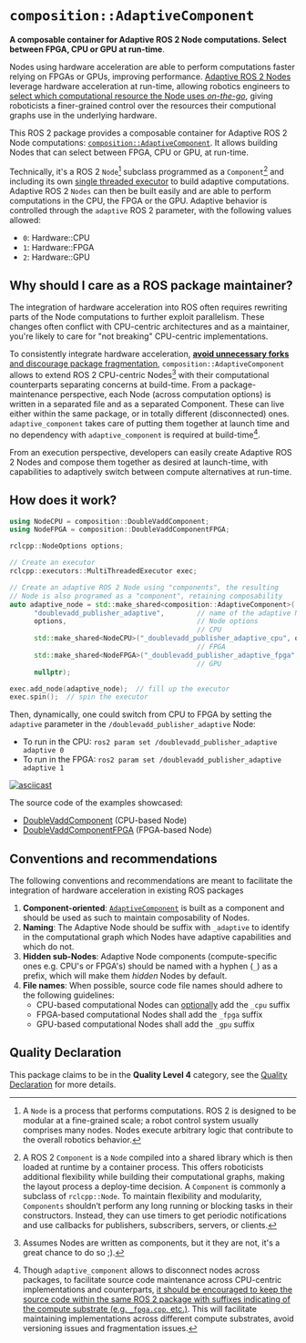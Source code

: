 # `composition::AdaptiveComponent`

**A composable container for Adaptive ROS 2 Node computations. Select between FPGA, CPU or GPU at run-time**.

Nodes using hardware acceleration are able to perform computations faster relying on FPGAs or GPUs, improving performance. <ins>Adaptive ROS 2 Nodes</ins> leverage hardware acceleration at run-time, allowing robotics engineers to <ins>select which computational resource the Node uses *on-the-go*</ins>, giving roboticists a finer-grained control over the resources their computional graphs use in the underlying hardware.

This ROS 2 package provides a composable container for Adaptive ROS 2 Node computations: [`composition::AdaptiveComponent`](https://github.com/ros-acceleration/adaptive_component/blob/main/src/adaptive_component.cpp). It allows building Nodes that can select between FPGA, CPU or GPU, at run-time.

Technically, it's a ROS 2 `Node`[^1] subclass programmed as a `Component`[^2] and including its own [single threaded executor](https://github.com/ros-acceleration/adaptive_component/blob/main/include/adaptive_component.hpp#L68)
to build adaptive computations. Adaptive ROS 2 `Nodes` can then be built easily and are able to perform computations in the CPU, the FPGA or the GPU. Adaptive behavior is controlled through the `adaptive` ROS 2 parameter, with the following values allowed:

- `0`: Hardware::CPU
- `1`: Hardware::FPGA
- `2`: Hardware::GPU


[^1]: A `Node` is a process that performs computations. ROS 2 is designed to be modular at a fine-grained scale; a robot control system usually comprises many nodes. Nodes execute arbitrary logic that contribute to the overall robotics behavior.

[^2]: A ROS 2 `Component` is a `Node` compiled into a shared library which is then loaded at runtime by a container process. This offers roboticists additional flexibility while building their computational graphs, making the layout process a deploy-time decision. A `Component` is commonly a subclass of `rclcpp::Node`. To maintain flexibility and modularity, `Components` shouldn’t perform any long running or blocking tasks in their constructors. Instead, they can use timers to get periodic notifications and use callbacks for publishers, subscribers, servers, or clients.

## Why should I care as a ROS package maintainer?

The integration of hardware acceleration into ROS often requires rewriting parts of the Node computations to further exploit parallelism. These changes often conflict with CPU-centric architectures and as a maintainer, you're likely to care for "not breaking" CPU-centric implementations.

To consistently integrate hardware acceleration, <ins>**avoid unnecessary forks** and discourage package fragmentation</ins>, `composition::AdaptiveComponent` allows to extend ROS 2 CPU-centric Nodes[^3] with their computational counterparts separating concerns at build-time. From a package-maintenance perspective, each Node (across computation options) is written in a separated file and as a separated Component. These can live either within the same package, or in totally different (disconnected) ones. `adaptive_component` takes care of putting them together at launch time and no dependency with `adaptive_component` is required at build-time[^4].

From an execution perspective, developers can easily create Adaptive ROS 2 Nodes and compose them together as desired at launch-time, with capabilities to adaptively switch between compute alternatives at run-time.

[^3]: Assumes Nodes are written as components, but it they are not, it's a great chance to do so ;).

[^4]: Though `adaptive_component` allows to disconnect nodes across packages, to facilitate source code maintenance across CPU-centric implementations and counterparts, <ins>it should be encouraged to keep the source code within the same ROS 2 package with suffixes indicating of the compute substrate (e.g. `_fpga.cpp`, etc.)</ins>. This will facilitate maintaining implementations across different compute substrates, avoid versioning issues and fragmentation issues.


## How does it work?

```cpp
using NodeCPU = composition::DoubleVaddComponent;
using NodeFPGA = composition::DoubleVaddComponentFPGA;

rclcpp::NodeOptions options;

// Create an executor
rclcpp::executors::MultiThreadedExecutor exec;

// Create an adaptive ROS 2 Node using "components", the resulting
// Node is also programed as a "component", retaining composability
auto adaptive_node = std::make_shared<composition::AdaptiveComponent>(
      "doublevadd_publisher_adaptive",        // name of the adaptive Node
      options,                                // Node options
                                              // CPU
      std::make_shared<NodeCPU>("_doublevadd_publisher_adaptive_cpu", options),
                                              // FPGA
      std::make_shared<NodeFPGA>("_doublevadd_publisher_adaptive_fpga", options),
                                              // GPU
      nullptr);

exec.add_node(adaptive_node);  // fill up the executor
exec.spin();  // spin the executor
```

Then, dynamically, one could switch from CPU to FPGA by setting the `adaptive` parameter in the `/doublevadd_publisher_adaptive` Node:
- To run in the CPU: `ros2 param set /doublevadd_publisher_adaptive adaptive 0`
- To run in the FPGA: `ros2 param set /doublevadd_publisher_adaptive adaptive 1`

[![asciicast](https://asciinema.org/a/448016.svg)](https://asciinema.org/a/448016)

The source code of the examples showcased:
- [DoubleVaddComponent](https://github.com/ros-acceleration/acceleration_examples/blob/main/doublevadd_publisher/src/doublevadd_component.cpp) (CPU-based Node)
- [DoubleVaddComponentFPGA](https://github.com/ros-acceleration/acceleration_examples/blob/main/doublevadd_publisher/src/doublevadd_component_fpga.cpp) (FPGA-based Node)


## Conventions and recommendations

The following conventions and recommendations are meant to facilitate the integration of hardware acceleration in existing ROS packages

1. **Component-oriented**: [`AdaptiveComponent`](https://github.com/ros-acceleration/adaptive_component/blob/main/src/adaptive_component.cpp) is built as a component and should be used as such to maintain composability of Nodes.
2. **Naming**: The Adaptive Node should be suffix with `_adaptive` to identify in the computational graph which Nodes have adaptive capabilities and which do not.
3. **Hidden sub-Nodes**: Adaptive Node components (compute-specific ones e.g. CPU's or FPGA's) should be named with a hyphen (`_`) as a prefix, which will make them *hidden* Nodes by default.
4. **File names**: When possible, source code file names should adhere to the following guidelines:
   - CPU-based computational Nodes can <ins>optionally</ins> add the `_cpu` suffix
   - FPGA-based computational Nodes shall add the `_fpga` suffix
   - GPU-based computational Nodes shall add the `_gpu` suffix

## Quality Declaration

This package claims to be in the **Quality Level 4** category, see the [Quality Declaration](./QUALITY_DECLARATION.md) for more details.

